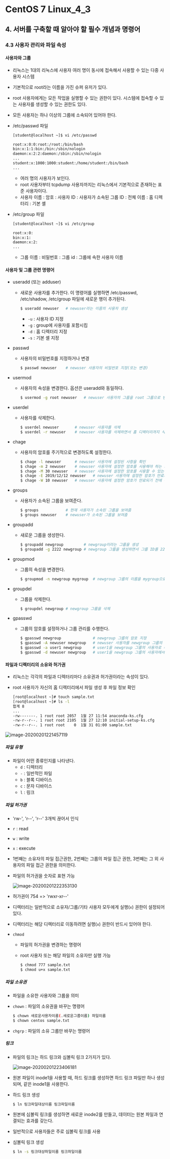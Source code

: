 # CentOS 7 Linux_4_3

## 4. 서버를 구축할 때 알아야 할 필수 개념과 명령어

### 4.3 사용자 관리와 파일 속성

#### 사용자와 그룹

* 리눅스는 1대의 리눅스에 사용자 여러 명이 동시에 접속해서 사용할 수 있는 다중 사용자 시스템
* 기본적으로 root라는 이름을 가진 슈퍼 유저가 있다.
* root 사용자에게는 모든 작업을 실행할 수 있는 권한이 있다. 시스템에 접속할 수 있는 사용자를 생성할 수 있는 권한도 있다.
* 모든 사용자는 하나 이상의 그룹에 소속되어 있어야 한다.

* /etc/passwd 파일

  ```bash
  [student@localhost ~]$ vi /etc/passwd
  
  root:x:0:0:root:/root:/bin/bash
  bin:x:1:1:bin:/bin:/sbin/nologin
  daemon:x:2:2:daemon:/sbin:/sbin/nologin
  ...
  student:x:1000:1000:student:/home/student:/bin/bash
  ...
  ```

  * 여러 명의 사용자가 보인다.
  * root 사용자부터 tcpdump 사용자까지는 리눅스에서 기본적으로 존재하는 표준 사용자이다.
  * 사용자 이름 : 암호 : 사용자 ID : 사용자가 소속된 그룹 ID : 전체 이름 : 홈 디렉터리 : 기본 셸

* /etc/group 파일

  ```bash
  [student@localhost ~]$ vi /etc/group
  
  root:x:0:
  bin:x:1:
  daemon:x:2:
  ...
  ```

  * 그룹 이름 : 비밀번호 : 그룹 id : 그룹에 속한 사용자 이름



#### 사용자 및 그룹 관련 명령어

* useradd (또는 adduser)

  * 새로운 사용자를 추가한다. 이 명령어를 실행하면 /etc/passwd, /etc/shadow, /etc/group 파일에 새로운 행이 추가된다.

    ```bash
    $ useradd newuser	# newuser라는 이름의 사용자 생성
    ```

    * `-u` : 사용자 ID 지정
    * `-g` : group에 사용자를 포함시킴
    * `-d` : 홈 디렉터리 지정
    * `-s` : 기본 셸 지정

* passwd

  * 사용자의 비밀번호를 지정하거나 변경

    ```bash
    $ passwd newuser	# newuser 사용자의 비밀번호 지정(또는 변경)
    ```

* usermod

  * 사용자의 속성을 변경한다. 옵션은 useradd와 동일하다.

    ```bash
    $ usermod -g root newuser	# newuser 사용자의 그룹을 root 그룹으로 변경
    ```

* userdel

  * 사용자를 삭제한다.

    ```bash
    $ userdel newuser		# newuser 사용자를 삭제
    $ userdel -r newuser	# newuser 사용자를 삭제하면서 홈 디렉터리까지 삭제
    ```

* chage

  * 사용자의 암호를 주기적으로 변경하도록 설정한다.

    ```bash
    $ chage -l newuser		# newuser 사용자에 설정된 사항을 확인
    $ chage -m 2 newuser	# newuser 사용자에 설정한 암호를 사용해야 하는 최소 일자
    $ chage -M 30 newuser	# newuser 사용자에 설정한 암호를 사용할 수 있는 최대 일자
    $ chage -E 2019/12/12 newuser	# newuser 사용자에 설정한 암호가 만료되는 날짜
    $ chage -W 10 newuser	# newuser 사용자에 설정한 암호가 만료되기 전에 경고하는 기간. 지정하지 않았을 경우 기본 값은 7일
    ```

* groups

  * 사용자가 소속된 그룹을 보여준다.

    ```bash
    $ groups			# 현재 사용자가 소속된 그룹을 보여줌
    $ groups newuser	# newuser가 소속된 그룹을 보여줌
    ```

* groupadd

  * 새로운 그룹을 생성한다.

    ```bash
    $ groupadd newgroup			# newgroup이라는 그룹을 생성
    $ groupadd -g 2222 newgroup	# newgroup 그룹을 생성하면서 그룹 ID를 2222로 지정
    ```

* groupmod

  * 그룹의 속성을 변경한다.

    ```bash
    $ groupmod -n newgroup mygroup	# newgroup 그룹의 이름을 mygroup으로 변경
    ```

* groupdel

  * 그룹을 삭제한다.

    ```bash
    $ groupdel newgroup	# newgroup 그룹을 삭제
    ```

* gpasswd

  * 그룹의 암호를 설정하거나 그룹 관리를 수행한다.

    ```bash
    $ gpasswd newgroup				# newgroup 그룹의 암호 지정
    $ gpasswd -A newuser newgroup	# newuser 사용자를 newgroup 그룹의 관리자로 지정
    $ gpasswd -a user1 newgroup		# user1을 newgroup 그룹의 사용자로 추가
    $ gpasswd -d newuser newgroup	# user1을 newgroup 그룹의 사용자에서 제거
    ```

    

#### 파일과 디렉터리의 소유와 허가권

* 리눅스는 각각의 파일과 디렉터리마다 소유권과 허가권이라는 속성이 있다.

* root 사용자가 자신의 홈 디렉터리에서 파일 생성 후 파일 정보 확인

  ```bash
  [root@localhost ~]# touch sample.txt
  [root@localhost ~]# ls -l
  합계 8
  ...
  -rw-------. 1 root root 2057  1월 27 11:54 anaconda-ks.cfg
  -rw-r--r--. 1 root root 2105  1월 27 12:10 initial-setup-ks.cfg
  -rw-r--r--. 1 root root    0  1월 31 01:00 sample.txt
  ```

  

![image-20200201221457119](images/image-20200201221457119.png)



##### 파일 유형

* 파일이 어떤 종류인지를 나타낸다.
  * `d` : 디렉터리
  * `-` : 일반적인 파일
  * `b` : 블록 디바이스
  * `c` : 문자 디바이스
  * `l` : 링크



##### 파일 허가권

* 'rw-', 'r--', 'r--' 3개씩 끊어서 인식
* `r` : read
* `w` : write
* `x` : execute

* 1번째는 소유자의 파일 접근권한, 2번째는 그룹의 파일 접근 권한, 3번째는 그 외 사용자의 파일 접근 권한을 의미한다.

* 파일의 허가권을 숫자로 표현 가능

  ![image-20200201222353130](images/image-20200201222353130.png)

* 허가권이 754 => 'rwxr-xr--'

* 디렉터리는 일반적으로 소유자/그룹/기타 사용자 모두에게 실행(`x`) 권한이 설정되어 있다.

* 디렉터리는 해당 디렉터리로 이동하려면 실행(`x`) 권한이 반드시 있어야 한다.

* `chmod`

  * 파일의 허가권을 변경하는 명령어

  * root 사용자 또는 해당 파일의 소유자만 실행 가능

    ```bash
    $ chmod 777 sample.txt
    $ chmod u+x sample.txt
    ```

    

##### 파일 소유권

* 파일을 소유한 사용자와 그룹을 의미

* `chown` : 파일의 소유권을 바꾸는 명령어

  ```bash
  $ chown 새로운사용자이름(.새로운그룹이름) 파일이름
  $ chown centos sample.txt
  ```

* `chgrp` : 파일의 소유 그룹만 바꾸는 명령어



##### 링크

* 파일의 링크는 하드 링크와 심볼릭 링크 2가지가 있다.

  ![image-20200201223406181](images/image-20200201223406181.png)

* 원본 파일이 inode1을 사용할 때, 하드 링크를 생성하면 하드 링크 파일만 하나 생성되며, 같은 inode1을 사용한다.

* 하드 링크 생성

  ```bash
  $ ln 링크파일대상이름 링크파일이름
  ```

* 원본에 심볼릭 링크를 생성하면 새로운 inode2를 만들고, 데이터는 원본 파일과 연결되는 효과를 갖는다.

* 일반적으로 사용자들은 주로 심볼릭 링크를 사용

* 심볼릭 링크 생성

  ```bash
  $ ln -s 링크대상파일이름 링크파일이름
  ```

  

